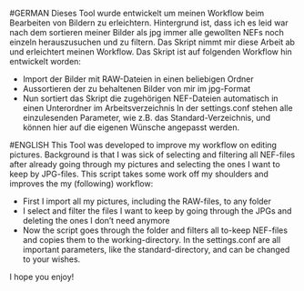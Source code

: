 #GERMAN
Dieses Tool wurde entwickelt um meinen Workflow beim Bearbeiten von Bildern zu erleichtern. Hintergrund ist, dass ich es leid war nach dem sortieren meiner Bilder als jpg immer alle gewollten NEFs noch einzeln herauszusuchen und zu filtern. Das Skript nimmt mir diese Arbeit ab und erleichtert meinen Workflow.
Das Skript ist auf folgenden Workflow hin entwickelt worden:
- Import der Bilder mit RAW-Dateien in einen beliebigen Ordner
- Aussortieren der zu behaltenen Bilder von mir im jpg-Format
- Nun sortiert das Skript die zugehörigen NEF-Dateien automatisch in einen Unterordner im Arbeitsverzeichnis
In der settings.conf stehen alle einzulesenden Parameter, wie z.B. das Standard-Verzeichnis, und können hier auf die eigenen Wünsche angepasst werden.


#ENGLISH
This Tool was developed to improve my workflow on editing pictures. Background is that I was sick of selecting and filtering all NEF-files after already going through my pictures and selecting the ones I want to keep by JPG-files. This script takes some work off my shoulders and improves the my (following) workflow:
- First I import all my pictures, including the RAW-files, to any folder
- I select and filter the files I want to keep by going through the JPGs and deleting the ones I don’t need anymore
- Now the script goes through the folder and filters all to-keep NEF-files and copies them to the working-directory.
In the settings.conf are all important parameters, like the standard-directory, and can be changed to your wishes. 
 
I hope you enjoy!
